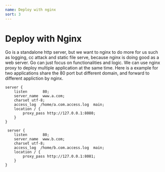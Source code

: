 ```yaml
---
name: Deploy with nginx
sort: 3
---
```


# Deploy with Nginx

Go is a standalone http server, but we want to nginx to do more for us such as logging, cc attack and static file serve, because nginx is doing good as a web server. Go can just focus on functionalities and logic. We can use nginx proxy to deploy multiple application at the same time. Here is a example for two applications share the 80 port but different domain, and forward to different appliction by nginx.

```
server {
    listen       80;
    server_name  www.a.com;
    charset utf-8;
    access_log  /home/a.com.access.log  main;
    location / {
        proxy_pass http://127.0.0.1:8080;
    }
}

 server {
    listen       80;
    server_name  www.b.com;
    charset utf-8;
    access_log  /home/b.com.access.log  main;
    location / {
        proxy_pass http://127.0.0.1:8081;
    }
}
```
